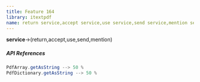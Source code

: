 ```yaml
---
title: Feature 164
library: itextpdf
name: return service,accept service,use service,send service,mention service
---
```


**service**->(return,accept,use,send,mention)

##### API References

```java
PdfArray.getAsString --> 50 %
PdfDictionary.getAsString --> 50 %
```
